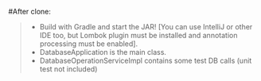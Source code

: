 #After clone:
>* Build with Gradle and start the JAR! [You can use IntelliJ or other IDE too, but Lombok plugin must be installed and annotation processing must be enabled].
>* DatabaseApplication is the main class.
>* DatabaseOperationServiceImpl contains some test DB calls (unit test not included)

